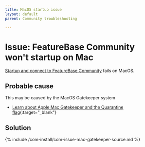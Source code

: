 ```yaml
---
title: MacOS startup issue
layout: default
parent: Community troubleshooting

---
```


# Issue: FeatureBase Community won't startup on Mac

[Startup and connect to FeatureBase Community](/docs/community/com-startup-connect) fails on MacOS.

## Probable cause

This may be caused by the MacOS Gatekeeper system
* [Learn about Apple Mac Gatekeeper and the Quarantine flag](https://support.apple.com/en-gb/HT202491 ){:target="_blank"}

## Solution

{% include /com-install/com-issue-mac-gatekeeper-source.md %}
